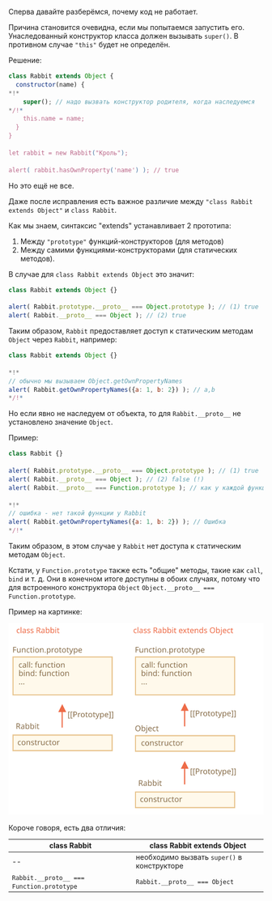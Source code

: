 Сперва давайте разберёмся, почему код не работает.

Причина становится очевидна, если мы попытаемся запустить его. Унаследованный конструктор класса должен вызывать `super()`. В противном случае `"this"` будет не определён.

Решение:

```js run
class Rabbit extends Object {
  constructor(name) {
*!*
    super(); // надо вызвать конструктор родителя, когда наследуемся
*/!*
    this.name = name;
  }
}

let rabbit = new Rabbit("Кроль");

alert( rabbit.hasOwnProperty('name') ); // true
```

Но это ещё не все.

Даже после исправления есть важное различие между `"class Rabbit extends Object"` и `class Rabbit`.

Как мы знаем, синтаксис "extends" устанавливает 2 прототипа:

1. Между `"prototype"` функций-конструкторов (для методов)
2. Между самими функциями-конструкторами (для статических методов).

В случае для `class Rabbit extends Object` это значит:

```js run
class Rabbit extends Object {}

alert( Rabbit.prototype.__proto__ === Object.prototype ); // (1) true
alert( Rabbit.__proto__ === Object ); // (2) true
```

Таким образом, `Rabbit` предоставляет доступ к статическим методам `Object` через `Rabbit`, например:

```js run
class Rabbit extends Object {}

*!*
// обычно мы вызываем Object.getOwnPropertyNames
alert( Rabbit.getOwnPropertyNames({a: 1, b: 2}) ); // a,b
*/!*
```

Но если явно не наследуем от объекта, то для `Rabbit.__proto__` не установлено значение `Object`.

Пример:

```js run
class Rabbit {}

alert( Rabbit.prototype.__proto__ === Object.prototype ); // (1) true
alert( Rabbit.__proto__ === Object ); // (2) false (!)
alert( Rabbit.__proto__ === Function.prototype ); // как у каждой функции по умолчанию

*!*
// ошибка - нет такой функции у Rabbit
alert( Rabbit.getOwnPropertyNames({a: 1, b: 2}) ); // Ошибка
*/!*
```

Таким образом, в этом случае у `Rabbit` нет доступа к статическим методам `Object`.

Кстати, у `Function.prototype` также есть "общие" методы, такие как `call`, `bind` и т. д. Они в конечном итоге доступны в обоих случаях, потому что для встроенного конструктора `Object` `Object.__proto__ === Function.prototype`.


Пример на картинке:

![](rabbit-extends-object.svg)

Короче говоря, есть два отличия:

| class Rabbit | class Rabbit extends Object  |
|--------------|------------------------------|
| --             | необходимо вызвать `super()` в конструкторе |
| `Rabbit.__proto__ === Function.prototype` | `Rabbit.__proto__ === Object` |
